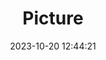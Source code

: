 ---
weight: 1
images:
- /images/edited/175.jpeg
title: Picture
date: 2023-10-20 12:44:21
tags: [luminarneo,work,ILCE-7M3,70.0,giraffe]
---